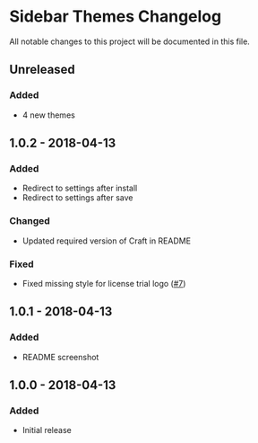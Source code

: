 # Sidebar Themes Changelog

All notable changes to this project will be documented in this file.

## Unreleased

### Added
- 4 new themes

## 1.0.2 - 2018-04-13

### Added
- Redirect to settings after install
- Redirect to settings after save

### Changed
- Updated required version of Craft in README

### Fixed
- Fixed missing style for license trial logo ([#7](https://github.com/lukeyouell/craft-sidebarthemes/issues/7))

## 1.0.1 - 2018-04-13

### Added
- README screenshot

## 1.0.0 - 2018-04-13

### Added
- Initial release
